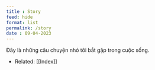 ```yaml
---
title : Story
feed: hide
format: list
permalink: /story
date : 09-04-2023
---
```


Đây là những câu chuyện nhỏ tôi bắt gặp trong cuộc sống.

- Related: [[Index]]

